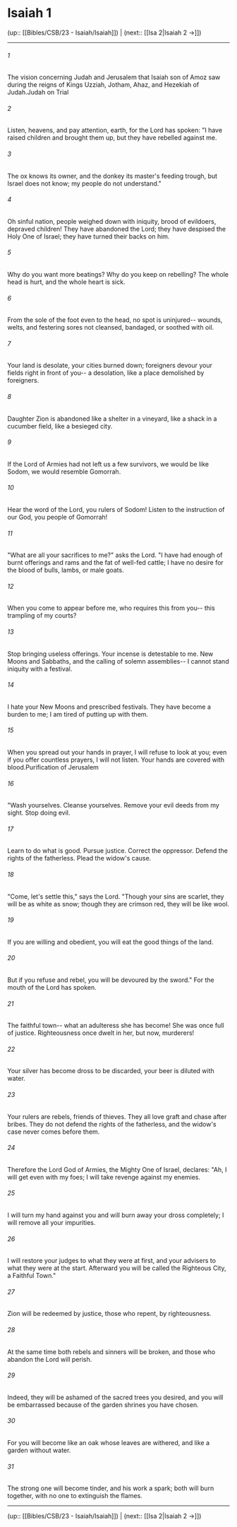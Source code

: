 # Isaiah 1

(up:: [[Bibles/CSB/23 - Isaiah/Isaiah]]) | (next:: [[Isa 2|Isaiah 2 →]])

***


###### 1 
The vision concerning Judah and Jerusalem that Isaiah son of Amoz saw during the reigns of Kings Uzziah, Jotham, Ahaz, and Hezekiah of Judah.Judah on Trial 

###### 2 
Listen, heavens, and pay attention, earth, for the Lord has spoken: "I have raised children and brought them up, but they have rebelled against me. 

###### 3 
The ox knows its owner, and the donkey its master's feeding trough, but Israel does not know; my people do not understand." 

###### 4 
Oh sinful nation, people weighed down with iniquity, brood of evildoers, depraved children! They have abandoned the Lord; they have despised the Holy One of Israel; they have turned their backs on him. 

###### 5 
Why do you want more beatings? Why do you keep on rebelling? The whole head is hurt, and the whole heart is sick. 

###### 6 
From the sole of the foot even to the head, no spot is uninjured-- wounds, welts, and festering sores not cleansed, bandaged, or soothed with oil. 

###### 7 
Your land is desolate, your cities burned down; foreigners devour your fields right in front of you-- a desolation, like a place demolished by foreigners. 

###### 8 
Daughter Zion is abandoned like a shelter in a vineyard, like a shack in a cucumber field, like a besieged city. 

###### 9 
If the Lord of Armies had not left us a few survivors, we would be like Sodom, we would resemble Gomorrah. 

###### 10 
Hear the word of the Lord, you rulers of Sodom! Listen to the instruction of our God, you people of Gomorrah! 

###### 11 
"What are all your sacrifices to me?" asks the Lord. "I have had enough of burnt offerings and rams and the fat of well-fed cattle; I have no desire for the blood of bulls, lambs, or male goats. 

###### 12 
When you come to appear before me, who requires this from you-- this trampling of my courts? 

###### 13 
Stop bringing useless offerings. Your incense is detestable to me. New Moons and Sabbaths, and the calling of solemn assemblies-- I cannot stand iniquity with a festival. 

###### 14 
I hate your New Moons and prescribed festivals. They have become a burden to me; I am tired of putting up with them. 

###### 15 
When you spread out your hands in prayer, I will refuse to look at you; even if you offer countless prayers, I will not listen. Your hands are covered with blood.Purification of Jerusalem 

###### 16 
"Wash yourselves. Cleanse yourselves. Remove your evil deeds from my sight. Stop doing evil. 

###### 17 
Learn to do what is good. Pursue justice. Correct the oppressor. Defend the rights of the fatherless. Plead the widow's cause. 

###### 18 
"Come, let's settle this," says the Lord. "Though your sins are scarlet, they will be as white as snow; though they are crimson red, they will be like wool. 

###### 19 
If you are willing and obedient, you will eat the good things of the land. 

###### 20 
But if you refuse and rebel, you will be devoured by the sword." For the mouth of the Lord has spoken. 

###### 21 
The faithful town-- what an adulteress she has become! She was once full of justice. Righteousness once dwelt in her, but now, murderers! 

###### 22 
Your silver has become dross to be discarded, your beer is diluted with water. 

###### 23 
Your rulers are rebels, friends of thieves. They all love graft and chase after bribes. They do not defend the rights of the fatherless, and the widow's case never comes before them. 

###### 24 
Therefore the Lord God of Armies, the Mighty One of Israel, declares: "Ah, I will get even with my foes; I will take revenge against my enemies. 

###### 25 
I will turn my hand against you and will burn away your dross completely; I will remove all your impurities. 

###### 26 
I will restore your judges to what they were at first, and your advisers to what they were at the start. Afterward you will be called the Righteous City, a Faithful Town." 

###### 27 
Zion will be redeemed by justice, those who repent, by righteousness. 

###### 28 
At the same time both rebels and sinners will be broken, and those who abandon the Lord will perish. 

###### 29 
Indeed, they will be ashamed of the sacred trees you desired, and you will be embarrassed because of the garden shrines you have chosen. 

###### 30 
For you will become like an oak whose leaves are withered, and like a garden without water. 

###### 31 
The strong one will become tinder, and his work a spark; both will burn together, with no one to extinguish the flames.

***

(up:: [[Bibles/CSB/23 - Isaiah/Isaiah]]) | (next:: [[Isa 2|Isaiah 2 →]])
